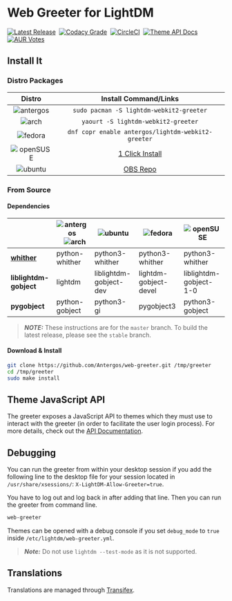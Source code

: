 # Web Greeter for LightDM
[![Latest Release][release]](https://github.com/Antergos/web-greeter/releases)  &nbsp;[![Codacy Grade][codacy]](https://www.codacy.com/app/Antergos/web-greeter) &nbsp;[![CircleCI][circleci]](https://circleci.com/gh/Antergos/web-greeter) &nbsp;[![Theme API Docs][api]](https://doclets.io/Antergos/web-greeter/stable) &nbsp;[![AUR Votes][aur]](https://aur.archlinux.org/packages/lightdm-webkit2-greeter)

## Install It

### Distro Packages
|Distro|Install Command/Links|
|:---:|:---:|
|![antergos][antergos]|`sudo pacman -S lightdm-webkit2-greeter`|
|![arch][arch]        |`yaourt -S lightdm-webkit2-greeter`|
|![fedora][fedora]    |`dnf copr enable antergos/lightdm-webkit2-greeter`|
|![openSUSE][openSUSE]|[1 Click Install](https://software.opensuse.org/ymp/home:antergos/openSUSE_Leap_42.2/lightdm-webkit2-greeter.ymp?base=openSUSE%3ALeap%3A42.2&query=lightdm-webkit2-greeter)|
|![ubuntu][ubuntu]    |[OBS Repo](https://software.opensuse.org/download.html?project=home:antergos&package=lightdm-webkit2-greeter)|

### From Source

#### Dependencies
|                       | ![antergos][antergos] &nbsp;&nbsp; ![arch][arch] | ![ubuntu][ubuntu]    | ![fedora][fedora]   | ![openSUSE][openSUSE] | 
|-----------------------|--------------------------------------------------|----------------------|---------------------|-----------------------|
|**[whither][whither]** |python-whither                                    |python3-whither       |python3-whither      |python3-whither        |
|**liblightdm-gobject** |lightdm                                           |liblightdm-gobject-dev|lightdm-gobject-devel|liblightdm-gobject-1-0 |
|**pygobject**          |python-gobject                                    |python3-gi            |pygobject3           |python3-gobject        |

> ***NOTE:*** These instructions are for the `master` branch. To build the latest release, please see the `stable` branch.

#### Download & Install
```sh
git clone https://github.com/Antergos/web-greeter.git /tmp/greeter
cd /tmp/greeter
sudo make install
```

## Theme JavaScript API
The greeter exposes a JavaScript API to themes which they must use to interact with the greeter (in order to facilitate the user login process). For more details, check out the [API Documentation](https://doclets.io/Antergos/web-greeter/stable). 

## Debugging
You can run the greeter from within your desktop session if you add the following line to the desktop file for your session located in `/usr/share/xsessions/`: `X-LightDM-Allow-Greeter=true`.

You have to log out and log back in after adding that line. Then you can run the greeter from command line.

```sh
web-greeter
```

Themes can be opened with a debug console if you set `debug_mode` to `true` inside `/etc/lightdm/web-greeter.yml`.

> ***Note:*** Do not use `lightdm --test-mode` as it is not supported.

## Translations
Translations are managed through [Transifex](https://www.transifex.com/faidoc/antergos/lightdm-webkit2-greeter/).


[antergos]: https://antergos.com/distro-logos/logo-square26x26.png "antergos"
[arch]: https://antergos.com/distro-logos/archlogo26x26.png "arch"
[fedora]: https://antergos.com/distro-logos/fedora-logo.png "fedora"
[openSUSE]: https://antergos.com/distro-logos/Geeko-button-bling7.png "openSUSE"
[ubuntu]: https://antergos.com/distro-logos/ubuntu_orange_hex.png "ubuntu"
[debian]: https://antergos.com/distro-logos/openlogo-nd-25.png "debian"

[release]: https://img.shields.io/github/release/Antergos/web-greeter.svg?style=flat-square "Latest Release"
[codacy]: https://img.shields.io/codacy/grade/43c95c8c0e3749b8afa3bfd2b6edf541.svg?style=flat-square "Codacy Grade"
[circleci]: https://img.shields.io/circleci/project/Antergos/web-greeter/master.svg?style=flat-square "CI Status"
[api]: https://img.shields.io/badge/API--Docs-ready-brightgreen.svg?style=flat-square "Theme API Docs"
[aur]: https://img.shields.io/aur/votes/lightdm-webkit2-greeter.svg?maxAge=604800&style=flat-square "AUR Votes"

[whither]: https://github.com/Antergos/whither "Whither"
